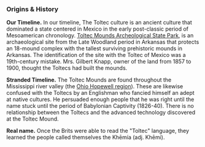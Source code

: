 ### Origins & History

**Our Timeline.** In our timeline, The Toltec culture is an ancient culture that dominated a state centered in Mexico in the early post-classic period of Mesoamerican chronology.
[Toltec Mounds Archeological State Park](https://en.wikipedia.org/wiki/Toltec_Mounds_Archeological_State_Park), is an archaeological site from the Late Woodland period in Arkansas that protects an 18-mound complex with the tallest surviving prehistoric mounds in Arkansas. The identification of the site with the Toltec of Mexico was a 19th-century mistake. Mrs. Gilbert Knapp, owner of the land from 1857 to 1900, thought the Toltecs had built the mounds.

**Stranded Timeline.** The Toltec Mounds are found throughout the Mississippi river valley (the [Ohio Hopewell region](https://en.wikipedia.org/wiki/Hopewell_tradition#Ohio_Hopewell_culture)). These are likewise confused with the Toltecs by an Englishman who fancied himself an adept at native cultures. He persuaded enough people that he was right until the name stuck until the period of Babylonian Captivity (1826-40). There is no relationship between the Toltecs and the advanced technology discovered at the Toltec Mound.

**Real name.** Once the Brits were able to read the "Toltec" language, they learned the people called themselves the Khēmía (adj. Khēmi).
